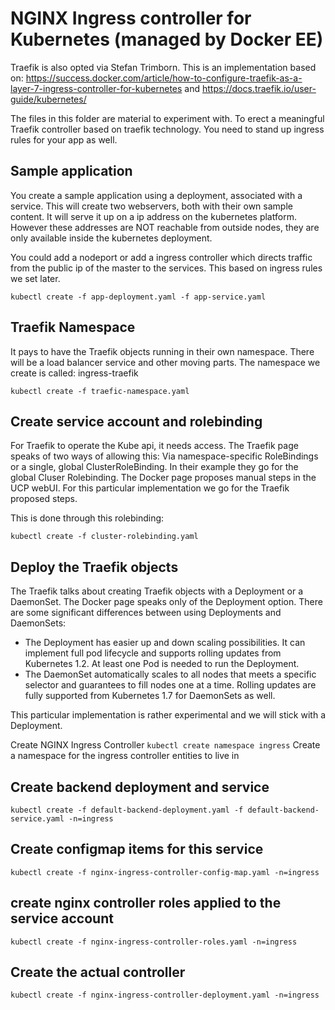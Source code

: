 # NGINX Ingress controller for Kubernetes (managed by Docker EE)

Traefik is also opted via Stefan Trimborn. This is an implementation based on: https://success.docker.com/article/how-to-configure-traefik-as-a-layer-7-ingress-controller-for-kubernetes and https://docs.traefik.io/user-guide/kubernetes/



The files in this folder are material to experiment with. To erect a meaningful Traefik controller based on traefik technology. You need to stand up ingress rules for your app as well.

## Sample application
You create a sample application using a deployment, associated with a service.
This will create two webservers, both with their own sample content. It will serve it up on a ip address on the kubernetes platform. However these addresses are NOT reachable from outside nodes, they are only available inside the kubernetes deployment.

You could add a nodeport or add a ingress controller which directs traffic from the public ip of the master to the services. This based on ingress rules we set later.

```
kubectl create -f app-deployment.yaml -f app-service.yaml
```

## Traefik Namespace
It pays to have the Traefik objects running in their own namespace. There will be a load balancer service and other moving parts.
The namespace we create is called: ingress-traefik

```
kubectl create -f traefic-namespace.yaml
```

## Create service account and rolebinding
For Traefik to operate the Kube api, it needs access. The Traefik page speaks of two ways of allowing this: Via namespace-specific RoleBindings or a single, global ClusterRoleBinding. In their example they go for the global Cluser Rolebinding. The Docker page proposes manual steps in the UCP webUI. For this particular implementation we go for the Traefik proposed steps.

This is done through this rolebinding:
```
kubectl create -f cluster-rolebinding.yaml
```

## Deploy the Traefik objects
The Traefik talks about creating Traefik objects with a Deployment or a DaemonSet. The Docker page speaks only of the Deployment option.
There are some significant differences between using Deployments and DaemonSets:

- The Deployment has easier up and down scaling possibilities. It can implement full pod lifecycle and supports rolling updates from Kubernetes 1.2. At least one Pod is needed to run the Deployment.
- The DaemonSet automatically scales to all nodes that meets a specific selector and guarantees to fill nodes one at a time. Rolling updates are fully supported from Kubernetes 1.7 for DaemonSets as well.

This particular implementation is rather experimental and we will stick with a Deployment.








Create NGINX Ingress Controller
``` kubectl create namespace ingress ```
Create a namespace for the ingress controller entities to live in

## Create backend deployment and service
``` kubectl create -f default-backend-deployment.yaml -f default-backend-service.yaml -n=ingress ```

## Create configmap items for this service
``` kubectl create -f nginx-ingress-controller-config-map.yaml -n=ingress ```

## create nginx controller roles applied to the service account
``` kubectl create -f nginx-ingress-controller-roles.yaml -n=ingress ```

## Create the actual controller
``` kubectl create -f nginx-ingress-controller-deployment.yaml -n=ingress ```
